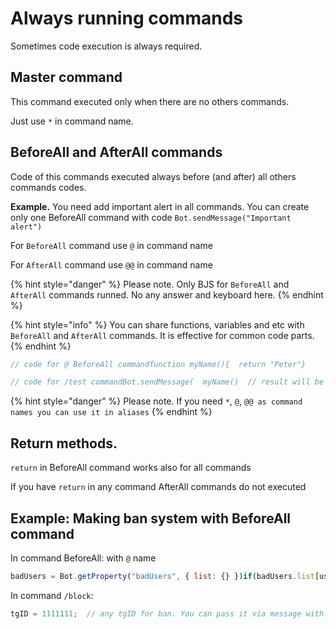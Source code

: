 # Always running commands

Sometimes code execution is always required.

## Master command

This command executed only when there are no others commands.

Just use `*` in command name. 

## BeforeAll and AfterAll commands

Code of this commands executed always before \(and after\) all others commands codes. 

**Example.** You need add important alert in all commands. You can create only one BeforeAll command with code `Bot.sendMessage("Important alert")`

For `BeforeAll` command use `@` in command name

For `AfterAll` command use `@@` in command name

{% hint style="danger" %}
Please note. Only BJS for `BeforeAll` and `AfterAll` commands runned. No any answer and keyboard here.
{% endhint %}

{% hint style="info" %}
You can share functions, variables and etc with `BeforeAll` and `AfterAll` commands. It is effective for common code parts.
{% endhint %}

```javascript
// code for @ BeforeAll commandfunction myName(){  return "Peter"}
```

```javascript
// code for /test commandBot.sendMessage(  myName()  // result will be "Peter")// myName is defined in BeforeAll command
```

{% hint style="danger" %}
Please note. If you need `*`, `@`, `@@ as command names you can use it in aliases`
{% endhint %}

## Return methods.

`return` in BeforeAll command works also for all commands

If you have `return` in any command AfterAll commands do not executed

## Example: Making ban system with BeforeAll command

In command BeforeAll: with `@` name

```javascript
badUsers = Bot.getProperty("badUsers", { list: {} })if(badUsers.list[user.telegramid]){  Bot.sendMessage("You are blocked!")  return // this is worked for all command  // because it is in BeforeAll command}
```

In command `/block`:

```javascript
tgID = 1111111;  // any tgID for ban. You can pass it via message with wait for replybadUsers = Bot.getProperty("badUsers", { list: {} });badUsers.list[tgID] = true;// for unban:// badUsers.list[tgID] = false;Bot.setProperty("badUsers", badUsers, "json");Bot.sendMessage("User with TG id: " + tgID + " banned");
```

